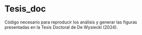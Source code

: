 # Tesis_doc
Código necesario para reproducir los análisis y generar las figuras presentadas en la Tesis Doctoral de De Wysiecki (2024).
  
